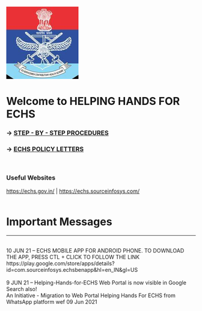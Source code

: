 ![alt text](https://github.com/echscoregroup/images/blob/main/Screenshot%202021-05-31%20092723.jpg?raw=true) 
# Welcome to HELPING HANDS FOR ECHS
  <h3>-> <a href="procedures.html">STEP - BY - STEP PROCEDURES </a></h3>
  <h3>-> <a href="policys.html">ECHS POLICY LETTERS</a></h3>
  <br>
  <h3>Useful Websites</h3><a href="https://echs.gov.in/">https://echs.gov.in/</a>
  |   <a href="https://echs.sourceinfosys.com/">https://echs.sourceinfosys.com/</a><br><br>
  
# Important Messages

<hr>
<bR>
10 JUN 21 – ECHS MOBILE APP FOR ANDROID PHONE. TO DOWNLOAD THE APP,   PRESS CTL + CLICK  TO FOLLOW THE LINK https://play.google.com/store/apps/details?id=com.sourceinfosys.echsbenapp&hl=en_IN&gl=US
 <br><br>
9 JUN 21 – Helping-Hands-for-ECHS Web Portal is now visible in Google Search also!
<Br>
An Initiative - Migration to Web Portal Helping Hands For ECHS from WhatsApp platform wef 09 Jun 2021








